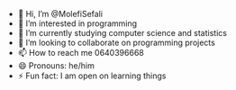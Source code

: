 - 👋 Hi, I’m @MolefiSefali
- 👀 I’m interested in programming 
- 🌱 I’m currently studying computer science and statistics 
- 💞️ I’m looking to collaborate on programming projects 
- 📫 How to reach me 0640396668
- 😄 Pronouns: he/him
- ⚡ Fun fact: I am open on learning things 
